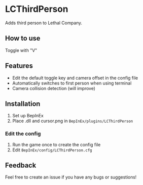 # LCThirdPerson
Adds third person to Lethal Company.

## How to use
Toggle with "V"

## Features
- Edit the default toggle key and camera offset in the config file
- Automatically switches to first person when using terminal
- Camera collision detection (will improve)

## Installation
1. Set up BepInEx
2. Place .dll and cursor.png in `BepInEx/plugins/LCThirdPerson`

### Edit the config
1. Run the game once to create the config file
2. Edit `BepInEx/config/LCThirdPerson.cfg`

## Feedback
Feel free to create an issue if you have any bugs or suggestions!